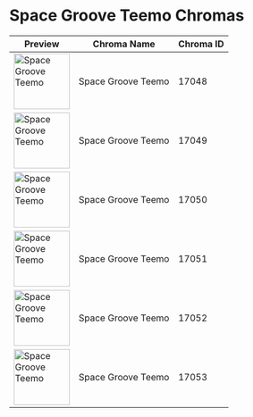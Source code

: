 # Space Groove Teemo Chromas

| Preview | Chroma Name | Chroma ID |
|---|---|---|
| <img src='https://raw.communitydragon.org/latest/plugins/rcp-be-lol-game-data/global/default/v1/champion-chroma-images/17/17048.png' alt='Space Groove Teemo' width='100'> | Space Groove Teemo | 17048 |
| <img src='https://raw.communitydragon.org/latest/plugins/rcp-be-lol-game-data/global/default/v1/champion-chroma-images/17/17049.png' alt='Space Groove Teemo' width='100'> | Space Groove Teemo | 17049 |
| <img src='https://raw.communitydragon.org/latest/plugins/rcp-be-lol-game-data/global/default/v1/champion-chroma-images/17/17050.png' alt='Space Groove Teemo' width='100'> | Space Groove Teemo | 17050 |
| <img src='https://raw.communitydragon.org/latest/plugins/rcp-be-lol-game-data/global/default/v1/champion-chroma-images/17/17051.png' alt='Space Groove Teemo' width='100'> | Space Groove Teemo | 17051 |
| <img src='https://raw.communitydragon.org/latest/plugins/rcp-be-lol-game-data/global/default/v1/champion-chroma-images/17/17052.png' alt='Space Groove Teemo' width='100'> | Space Groove Teemo | 17052 |
| <img src='https://raw.communitydragon.org/latest/plugins/rcp-be-lol-game-data/global/default/v1/champion-chroma-images/17/17053.png' alt='Space Groove Teemo' width='100'> | Space Groove Teemo | 17053 |
